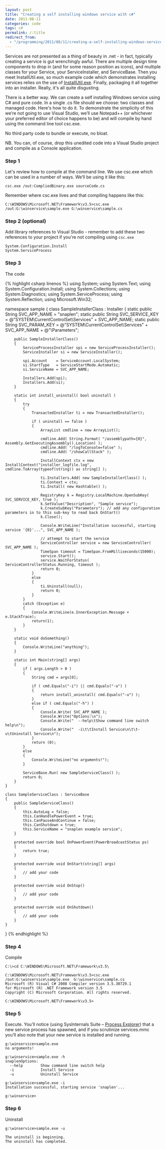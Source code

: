 ```yaml
---
layout: post
title: "Creating a self installing windows service with c#"
date: 2011-08-11
categories: code
tags: c#
permalink: /:title
redirect_from:
  - "/programming/2011/08/11/creating-a-self-installing-windows-service-with-csharp.html"
---
```


Services are not presented as a thing of beauty in .net - in fact, typically creating a service is gut wrenchingly awful. There are multiple design time components to drop in (and for some reason position as icons), and multiple classes for your Service, your ServiceInstaller, and ServiceBase. Then you meet InstallUtil.exe, so much example code which demonstrates installing services relies on the use of [InstallUtil.exe][googlesearch]. Finally, packaging it all together into an installer. Really, it's all quite disgusting.

There is a better way. We can create a self installing Windows service using C# and pure code. In a single .cs file should we choose: two classes and managed code. Here's how to do it. To demonstrate the simplicity of this we’re not going to use Visual Studio, we’ll use Notepad++ (or whichever your preferred editor of choice happens to be) and will compile by hand using the command line tool csc.exe.

No third party code to bundle or execute, no bloat.

<!--excerpt-->

NB. You can, of course, drop this unedited code into a Visual Studio project and compile as a Console application.

### Step 1

Let's review how to compile at the command line. We use csc.exe which can be used in a number of ways. We’ll be using it like this:

```
csc.exe /out:CompliedBinary.exe sourceCode.cs
```

Remember where csc.exe lives and that compiling happens like this:

```
C:\WINDOWS\Microsoft.NET\Framework\v3.5>csc.exe /out:G:\winservice\sample.exe G:\winservice\sample.cs
```

### Step 2 (optional)

Add library references to Visual Studio - remember to add these two references to your project if you're not compiling using `csc.exe`

```
System.Configuration.Install
System.ServiceProcess
```

### Step 3

The code

{% highlight csharp linenos %}
using System;
using System.Text;
using System.Configuration.Install;
using System.Collections;
using System.Diagnostics;
using System.ServiceProcess;
using System.Reflection;
using Microsoft.Win32;

namespace sample
{
	class SampleInstallerClass : Installer
	{
		static public String SVC_APP_NAME    = "snaplen";
		static public String SVC_SERVICE_KEY = @"SYSTEM\CurrentControlSet\Services\" + SVC_APP_NAME;
		static public String SVC_PARAM_KEY   = @"SYSTEM\CurrentControlSet\Services\" + SVC_APP_NAME + @"\Parameters";

		public SampleInstallerClass()
		{
			ServiceProcessInstaller spi = new ServiceProcessInstaller();
			ServiceInstaller si = new ServiceInstaller();

			spi.Account    = ServiceAccount.LocalSystem;
			si.StartType   = ServiceStartMode.Automatic;
			si.ServiceName = SVC_APP_NAME;

			Installers.Add(spi);
			Installers.Add(si);
		}

		static int install_uninstall( bool uninstall )
		{
			try
			{
				TransactedInstaller ti = new TransactedInstaller();

				if ( uninstall == false )
				{
					ArrayList cmdline = new ArrayList();

					cmdline.Add( String.Format( "/assemblypath={0}", Assembly.GetExecutingAssembly().Location) );
					cmdline.Add( "/logToConsole=false" );
					cmdline.Add( "/showCallStack" );

					InstallContext ctx = new InstallContext("installer_logfile.log", cmdline.ToArray(typeof(string)) as string[] );

					ti.Installers.Add( new SampleInstallerClass() );
					ti.Context = ctx;
					ti.Install( new Hashtable() );

					RegistryKey k = Registry.LocalMachine.OpenSubKey( SVC_SERVICE_KEY, true );
					k.SetValue("Description", "Sample service");
					k.CreateSubKey("Parameters"); // add any configuration parameters in to this sub-key to read back OnStart()
					k.Close();

					Console.WriteLine("Installation successful, starting service '{0}'...", SVC_APP_NAME );

					// attempt to start the service
					ServiceController service = new ServiceController( SVC_APP_NAME );
					TimeSpan timeout = TimeSpan.FromMilliseconds(15000);
					service.Start();
					service.WaitForStatus( ServiceControllerStatus.Running, timeout );
					return 0;
				}
				else
				{
					ti.Uninstall(null);
					return 0;
				}
			}
			catch (Exception e)
			{
				Console.WriteLine(e.InnerException.Message + e.StackTrace);
				return(1);
			}
		}

		static void doSomething()
		{
			Console.WriteLine("anything");
		}

		static int Main(string[] args)
		{
			if ( args.Length > 0 )
			{
				String cmd = args[0];

				if ( cmd.Equals("-i") || cmd.Equals("-u") )
				{
					return install_uninstall( cmd.Equals("-u") );
				}
				else if ( cmd.Equals("-h") )
				{
					Console.Write( SVC_APP_NAME );
					Console.Write("Options:\n");
					Console.Write("  --help\tShow command line switch help\n");
					Console.Write("  -i\t\tInstall Service\n\t\t-u\tUninstall Service\n");
				}
				return (0);
			}
			else
			{
				Console.WriteLine("no arguments!");
			}

			ServiceBase.Run( new SampleServiceClass() );
			return 0;
		}
	}

	class SampleServiceClass : ServiceBase
	{
		public SampleServiceClass()
		{
			this.AutoLog = false;
			this.CanHandlePowerEvent = true;
			this.CanPauseAndContinue = false;
			this.CanShutdown = true;
			this.ServiceName = "snaplen example service";
		}

		protected override bool OnPowerEvent(PowerBroadcastStatus ps)
		{
			return true;
		}

		protected override void OnStart(string[] args)
		{
			// add your code
		}

		protected override void OnStop()
		{
			// add your code
		}

		protected override void OnShutdown()
		{
			// add your code
		}
	}
}
{% endhighlight %}

### Step 4

Compile

```
C:\>cd C:\WINDOWS\Microsoft.NET\Framework\v3.5\

C:\WINDOWS\Microsoft.NET\Framework\v3.5>csc.exe /out:G:\winservice\sample.exe  G:\winservice\sample.cs
Microsoft (R) Visual C# 2008 Compiler version 3.5.30729.1
for Microsoft (R) .NET Framework version 3.5
Copyright (C) Microsoft Corporation. All rights reserved.

C:\WINDOWS\Microsoft.NET\Framework\v3.5>
```

### Step 5

Execute. You’ll notice (using SysInternals Suite – [Process Explorer][sysinternals]) that a new service process has spawned, and if you scrutinize services.mmc you’ll also note that your new service is installed and running.

```
g:\winservice>sample.exe
no arguments!

g:\winservice>sample.exe -h
snaplenOptions:
  --help        Show command line switch help
  -i            Install Service
  -u            Uninstall Service

g:\winservice>sample.exe -i
Installation successful, starting service 'snaplen'...

g:\winservice>
```

### Step 6

Uninstall

```
g:\winservice>sample.exe -u

The uninstall is beginning.
The uninstall has completed.
```

[googlesearch]: http://www.google.co.uk/search?q=how+to+create+a+windows+service+c%23
[sysinternals]: http://live.sysinternals.com/